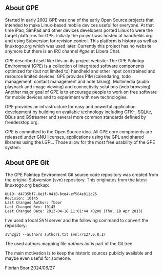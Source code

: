 ## About GPE ##

Started in early 2002 GPE was one of the early Open Source projects that 
intended to make Linux-based mobile devices useful for everyone. At that time 
iPaq, SimPad and other devices developers ported Linux to were the target 
platforms for GPE. Initially the project was hosted at handhelds.org and using 
Subversion for revision control. This platform is history as well as 
linuxtogo.org which was used later. 
Currently this project has no website anymore but there is an IRC channel *#gpe*
at Libera Chat. 

GPE described itself like this on its project website:
The GPE Palmtop Environment (GPE) is a collection of integrated software 
components optimized for (but not limited to) handheld and other input 
constrained and resource limited devices. GPE provides PIM (calendaring, todo 
management, contact management and note taking), Multimedia (audio playback and
image viewing) and connectivity solutions (web browsing). Another major goal of 
GPE is to encourage people to work on free software for mobile devices and to 
experiment with new technologies.

GPE provides an infrastructure for easy and powerful application development by 
building on available technology including GTK+, SQLite, DBus and GStreamer and 
several more common standards defined by freedesktop.org.

GPE is committed to the Open Source idea. All GPE core components are released 
under GNU licenses, applications using the GPL and shared libraries using the 
LGPL. Those allow for the most free usability of the GPE system. 


## About GPE Git ##

The GPE Palmtop Environment Git source code repository was created from the 
original Subversion (svn) repository. This originates from the latest 
linuxtogo.org backup:

```
UUID: d4735bf7-8e1f-0410-bce4-ef584eb11c25
Revision: 10145
Last Changed Author: fboor
Last Changed Rev: 10145
Last Changed Date: 2013-04-18 11:01:44 +0200 (Thu, 18 Apr 2013)
```

I've used a local SVN server and the following command to convert the repository:

```
svn2git --authors authors.txt svn://127.0.0.1/
```

The used authors mapping file *authors.txt* is part of the Git tree.

The main motivation is to keep the historic sources publicly available and 
maybe even useful for someone.


Florian Boor 2024/06/27
